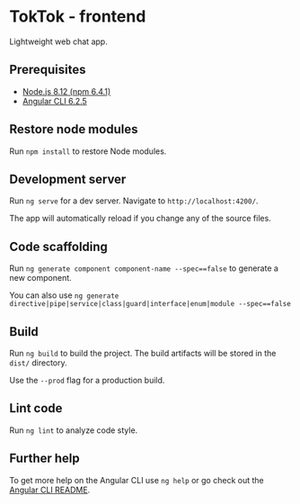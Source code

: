 # TokTok - frontend
Lightweight web chat app.

## Prerequisites
- [Node.js 8.12 (npm 6.4.1)](https://nodejs.org/en/download/)
- [Angular CLI 6.2.5](https://cli.angular.io/)

## Restore node modules

Run `npm install` to restore Node modules.

## Development server

Run `ng serve` for a dev server. Navigate to `http://localhost:4200/`.

The app will automatically reload if you change any of the source files.

## Code scaffolding

Run `ng generate component component-name --spec==false` to generate a new component.

You can also use `ng generate directive|pipe|service|class|guard|interface|enum|module --spec==false`

## Build

Run `ng build` to build the project. The build artifacts will be stored in the `dist/` directory.

Use the `--prod` flag for a production build.

## Lint code

Run `ng lint` to analyze code style.

## Further help

To get more help on the Angular CLI use `ng help` or go check out the [Angular CLI README](https://github.com/angular/angular-cli/blob/master/README.md).
